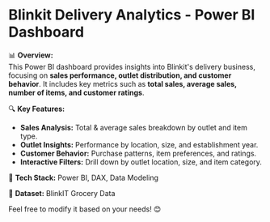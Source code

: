 # **Blinkit Delivery Analytics - Power BI Dashboard**  

📊 **Overview:**  
This Power BI dashboard provides insights into Blinkit's delivery business, focusing on **sales performance, outlet distribution, and customer behavior**. It includes key metrics such as **total sales, average sales, number of items, and customer ratings**.  

🔍 **Key Features:**  
- **Sales Analysis:** Total & average sales breakdown by outlet and item type.  
- **Outlet Insights:** Performance by location, size, and establishment year.  
- **Customer Behavior:** Purchase patterns, item preferences, and ratings.  
- **Interactive Filters:** Drill down by outlet location, size, and item category.  

🚀 **Tech Stack:** Power BI, DAX, Data Modeling  

📁 **Dataset:** BlinkIT Grocery Data  

Feel free to modify it based on your needs! 😊
